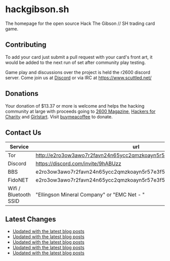 # hackgibson.sh
The homepage for the open source Hack The Gibson // SH trading card game.


## Contributing

To add your card just submit a pull request with your card's front art, it would be added to the next run of set after community play testing.

Game play and discussions over the project is held the r2600 discord server. Come join us at [Discord](https://discord.com/invite/9hABUzz) or via IRC at https://www.scuttled.net/


## Donations

Your donation of $13.37 or more is welcome and helps the hacking community at large with proceeds going to [2600 Magazine](https://2600.com/), [Hackers for Charity](https://hackersforcharity.org) and [Girlstart](https://girlstart.org).  Visit [buymeacoffee](https://www.buymeacoffee.com/hackgibson.sh) to donate.


## Contact Us

Service | url
-|-
Tor | http://e2ro3ow3awo7r2favn24n65ycc2qmzkoayn5r57e3f56nvjwdcgg32ad.onion
Discord | https://discord.com/invite/9hABUzz
BBS | e2ro3ow3awo7r2favn24n65ycc2qmzkoayn5r57e3f56nvjwdcgg32ad.onion:23
FidoNET | e2ro3ow3awo7r2favn24n65ycc2qmzkoayn5r57e3f56nvjwdcgg32ad.onion:24554
Wifi / Bluetooth SSID | "Ellingson Mineral Company" or "EMC Net - <fidonet address>"

## Latest Changes
<!-- BLOG-POST-LIST:START -->
- [Updated with the latest blog posts](https://github.com/DFW2600/hackgibson.sh/commit/673063093f5495d4dcdb69c4a722c0d5da93f2e8)
- [Updated with the latest blog posts](https://github.com/DFW2600/hackgibson.sh/commit/0687e429f074a17783e06ab5960517b024d198d5)
- [Updated with the latest blog posts](https://github.com/DFW2600/hackgibson.sh/commit/b9dbda36f832aad2c4f4715ee5c4265e6b88201b)
- [Updated with the latest blog posts](https://github.com/DFW2600/hackgibson.sh/commit/7abac99550b65e62b59627ba4122c4086fc86ba2)
- [Updated with the latest blog posts](https://github.com/DFW2600/hackgibson.sh/commit/8cb09ffb03c804b60d92f8277df5e04743e5361a)
<!-- BLOG-POST-LIST:END -->
